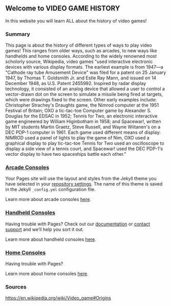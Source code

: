 ## Welcome to VIDEO GAME HISTORY

In this website you will learn ALL about the history of video games!

### Summary

This page is about the history of different types of ways to play video games! This ranges from older ways, such as arcades, to new ways like handhelds and home consoles. According to the widely renowned most scholorly source, Wikipedia, video games "used interactive electronic devices with various display formats. The earliest example is from 1947—a "Cathode ray tube Amusement Device" was filed for a patent on 25 January 1947, by Thomas T. Goldsmith Jr. and Estle Ray Mann, and issued on 14 December 1948, as U.S. Patent 2455992. Inspired by radar display technology, it consisted of an analog device that allowed a user to control a vector-drawn dot on the screen to simulate a missile being fired at targets, which were drawings fixed to the screen. Other early examples include: Christopher Strachey's Draughts game, the Nimrod computer at the 1951 Festival of Britain; OXO a tic-tac-toe Computer game by Alexander S. Douglas for the EDSAC in 1952; Tennis for Two, an electronic interactive game engineered by William Higinbotham in 1958; and Spacewar!, written by MIT students Martin Graetz, Steve Russell, and Wayne Wiitanen's on a DEC PDP-1 computer in 1961. Each game used different means of display: NIMROD used a panel of lights to play the game of Nim, OXO used a graphical display to play tic-tac-toe Tennis for Two used an oscilloscope to display a side view of a tennis court, and Spacewar! used the DEC PDP-1's vector display to have two spaceships battle each other."

### [Arcade Consoles](/jacob_page.md)

Your Pages site will use the layout and styles from the Jekyll theme you have selected in your [repository settings](https://github.com/KemalBulut/TCMG412Project2/settings). The name of this theme is saved in the Jekyll `_config.yml` configuration file.

Learn more about arcade consoles [here](/jacob_page.md).

### [Handheld Consoles](/hannah_page.md)

Having trouble with Pages? Check out our [documentation](https://docs.github.com/categories/github-pages-basics/) or [contact support](https://support.github.com/contact) and we’ll help you sort it out.

Learn more about handheld consoles [here](/hannah_page.md).

### [Home Consoles](/andy_page.md)

Having trouble with Pages? 

Learn more about home consoles [here](/andy_page.md).

### Sources

https://en.wikipedia.org/wiki/Video_game#Origins
